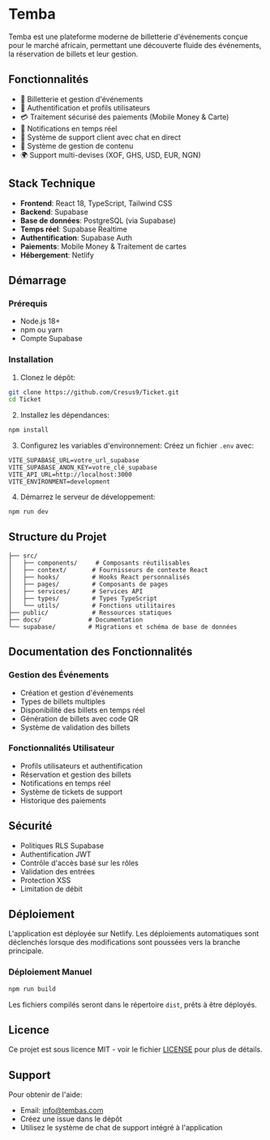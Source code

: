 # Temba

Temba est une plateforme moderne de billetterie d'événements conçue pour le marché africain, permettant une découverte fluide des événements, la réservation de billets et leur gestion.

## Fonctionnalités

- 🎫 Billetterie et gestion d'événements
- 👥 Authentification et profils utilisateurs
- 💳 Traitement sécurisé des paiements (Mobile Money & Carte)
- 📱 Notifications en temps réel
- 💬 Système de support client avec chat en direct
- 📝 Système de gestion de contenu
- 🌍 Support multi-devises (XOF, GHS, USD, EUR, NGN)

## Stack Technique

- **Frontend**: React 18, TypeScript, Tailwind CSS
- **Backend**: Supabase
- **Base de données**: PostgreSQL (via Supabase)
- **Temps réel**: Supabase Realtime
- **Authentification**: Supabase Auth
- **Paiements**: Mobile Money & Traitement de cartes
- **Hébergement**: Netlify

## Démarrage

### Prérequis

- Node.js 18+
- npm ou yarn
- Compte Supabase

### Installation

1. Clonez le dépôt:
```bash
git clone https://github.com/Cresus9/Ticket.git
cd Ticket
```

2. Installez les dépendances:
```bash
npm install
```

3. Configurez les variables d'environnement:
Créez un fichier `.env` avec:

```env
VITE_SUPABASE_URL=votre_url_supabase
VITE_SUPABASE_ANON_KEY=votre_clé_supabase
VITE_API_URL=http://localhost:3000
VITE_ENVIRONMENT=development
```

4. Démarrez le serveur de développement:
```bash
npm run dev
```

## Structure du Projet

```
├── src/
│   ├── components/     # Composants réutilisables
│   ├── context/       # Fournisseurs de contexte React
│   ├── hooks/         # Hooks React personnalisés
│   ├── pages/         # Composants de pages
│   ├── services/      # Services API
│   ├── types/         # Types TypeScript
│   └── utils/         # Fonctions utilitaires
├── public/            # Ressources statiques
├── docs/             # Documentation
└── supabase/         # Migrations et schéma de base de données
```

## Documentation des Fonctionnalités

### Gestion des Événements
- Création et gestion d'événements
- Types de billets multiples
- Disponibilité des billets en temps réel
- Génération de billets avec code QR
- Système de validation des billets

### Fonctionnalités Utilisateur
- Profils utilisateurs et authentification
- Réservation et gestion des billets
- Notifications en temps réel
- Système de tickets de support
- Historique des paiements

## Sécurité

- Politiques RLS Supabase
- Authentification JWT
- Contrôle d'accès basé sur les rôles
- Validation des entrées
- Protection XSS
- Limitation de débit

## Déploiement

L'application est déployée sur Netlify. Les déploiements automatiques sont déclenchés lorsque des modifications sont poussées vers la branche principale.

### Déploiement Manuel

```bash
npm run build
```

Les fichiers compilés seront dans le répertoire `dist`, prêts à être déployés.

## Licence

Ce projet est sous licence MIT - voir le fichier [LICENSE](LICENSE) pour plus de détails.

## Support

Pour obtenir de l'aide:
- Email: info@tembas.com
- Créez une issue dans le dépôt
- Utilisez le système de chat de support intégré à l'application